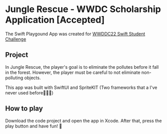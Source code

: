 # Jungle Rescue - WWDC Scholarship Application [Accepted]

The Swift Playgound App was created for <a href="https://developer.apple.com/wwdc22/swift-student-challenge/">WWDDC22 Swift Student Challenge</a>

## Project

In Jungle Rescue, the player's goal is to eliminate the pollutes before it fall in the forest. However, the player must be careful to not eliminate non-polluting objects.

This app was built with SwiftUI and SpriteKIT (Two frameworks that a I've never used before👨🏻‍💻)

## How to play

Download the code project and open the app in Xcode. After that, press the play button and have fun! 🌱
